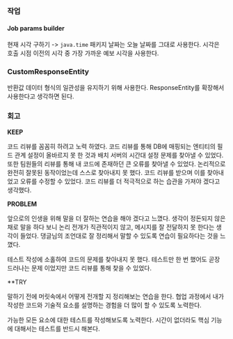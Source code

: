 ### 작업

#### Job params builder

현재 시각 구하기 -> `java.time` 패키지
날짜는 오늘 날짜를 그대로 사용한다.
시각은 호출 시점 이전의 시각 중 가장 가까운 예보 시각을 사용한다.

### CustomResponseEntity

반환값 데이터 형식의 일관성을 유지하기 위해 사용한다. ResponseEntity를 확장해서 사용한다고 생각하면 된다.

### 회고

**KEEP**

코드 리뷰를 꼼꼼히 하려고 노력 하였다. 코드 리뷰를 통해 DB에 매핑되는 엔티티의 필드 관계 설정이 올바르지 못 한 것과 배치 서버의 시간대 설정 문제를 찾아낼 수 있었다.
또한 팀원들의 리뷰를 통해 내 코드에 존재하던 큰 오류를 찾아낼 수 있었다. 논리적으로 완전히 잘못된 동작이었는데 스스로 찾아내지 못 했다. 코드 리뷰를 받으며 이를 찾아내었고 오류를 수정할 수 있었다.
코드 리뷰를 더 적극적으로 하는 습관을 가져야 겠다고 생각했다.

**PROBLEM**

앞으로의 인생을 위해 말을 더 잘하는 연습을 해야 겠다고 느꼈다. 생각이 정돈되지 않은 채로 말을 하다 보니 논리 전개가 직관적이지 않고, 메시지를 잘 전달하지 못 한다는 생각이 들었다. 댕글님의 조언대로 잘 정리해서 말할 수 있도록 연습이 필요하다는 것을 느꼈다.

테스트 작성에 소홀하여 코드의 문제를 찾아내지 못 했다. 테스트만 한 번 했어도 곧장 드러나는 문제 이었지만 코드 리뷰를 통해 찾을 수 있었다.

**TRY

말하기 전에 머릿속에서 어떻게 전개할 지 정리해보는 연습을 한다. 협업 과정에서 내가 작성한 코드와 기술적 요소를 설명하는 경험을 더 많이 할 수 있도록 노력한다.

가능한 모든 요소에 대한 테스트를 작성해보도록 노력한다. 시간이 없더라도 핵심 기능에 대해서는 테스트를 반드시 해본다.